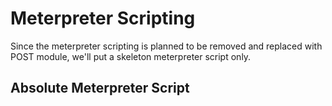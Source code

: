 # Meterpreter Scripting

Since the meterpreter scripting is planned to be removed and replaced with POST module, we'll put a skeleton meterpreter script only.

## Absolute Meterpreter Script 

```ruby

```
